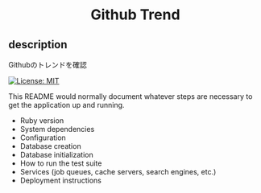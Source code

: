<h1 align="center">Github Trend</h1>

## description
Githubのトレンドを確認

<a href="LICENSE">
  <img src="https://img.shields.io/badge/license-MIT-blue.svg" alt="License: MIT">
</a>


This README would normally document whatever steps are necessary to get the
application up and running.

* Ruby version
* System dependencies
* Configuration
* Database creation
* Database initialization
* How to run the test suite
* Services (job queues, cache servers, search engines, etc.)
* Deployment instructions
